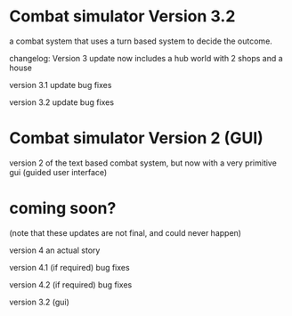 # Combat simulator Version 3.2
a combat system that uses a turn based system to decide the outcome.

changelog:
Version 3 update
now includes a hub world with 2 shops and a house

version 3.1 update
bug fixes

version 3.2 update
bug fixes




# Combat simulator Version 2 (GUI)
version 2 of the text based combat system, but now with a very primitive gui (guided user interface)

# coming soon?

(note that these updates are not final, and could never happen)

version 4
an actual story

version 4.1 (if required)
bug fixes

version 4.2 (if required)
bug fixes

version 3.2 (gui)

